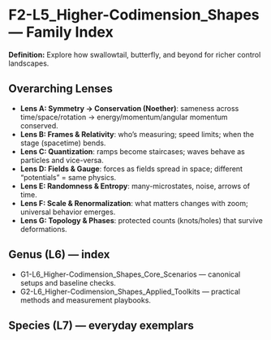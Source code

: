 # F2-L5_Higher-Codimension_Shapes — Family Index
**Definition:** Explore how swallowtail, butterfly, and beyond for richer control landscapes.

## Overarching Lenses

- **Lens A: Symmetry -> Conservation (Noether)**: sameness across time/space/rotation → energy/momentum/angular momentum conserved.
- **Lens B: Frames & Relativity**: who’s measuring; speed limits; when the stage (spacetime) bends.
- **Lens C: Quantization**: ramps become staircases; waves behave as particles and vice-versa.
- **Lens D: Fields & Gauge**: forces as fields spread in space; different “potentials” = same physics.
- **Lens E: Randomness & Entropy**: many-microstates, noise, arrows of time.
- **Lens F: Scale & Renormalization**: what matters changes with zoom; universal behavior emerges.
- **Lens G: Topology & Phases**: protected counts (knots/holes) that survive deformations.

## Genus (L6) — index
- G1-L6_Higher-Codimension_Shapes_Core_Scenarios — canonical setups and baseline checks.
- G2-L6_Higher-Codimension_Shapes_Applied_Toolkits — practical methods and measurement playbooks.

## Species (L7) — everyday exemplars
